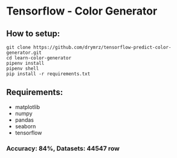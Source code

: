# Tensorflow - Color Generator

## How to setup:

```
git clone https://github.com/drymrz/tensorflow-predict-color-generator.git
cd learn-color-generator
pipenv install
pipenv shell
pip install -r requirements.txt
```

## Requirements:

- matplotlib
- numpy
- pandas
- seaborn
- tensorflow

### Accuracy: 84%, Datasets: 44547 row
